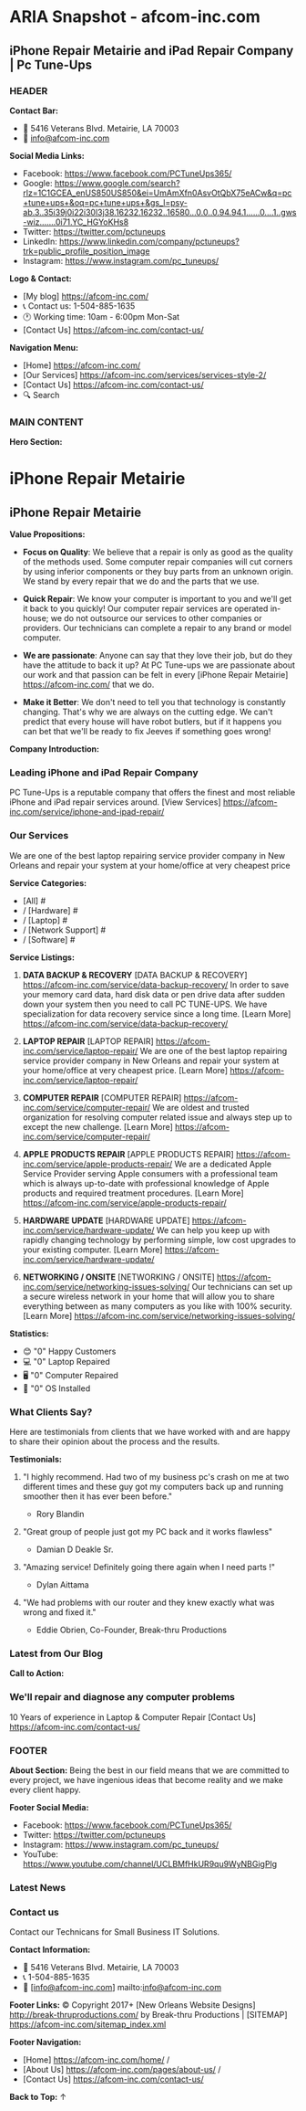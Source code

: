 # ARIA Snapshot - afcom-inc.com
## iPhone Repair Metairie and iPad Repair Company | Pc Tune-Ups

### HEADER
**Contact Bar:**
- 📍 5416 Veterans Blvd. Metairie, LA 70003
- 📧 info@afcom-inc.com

**Social Media Links:**
- Facebook: https://www.facebook.com/PCTuneUps365/
- Google: https://www.google.com/search?rlz=1C1GCEA_enUS850US850&ei=UmAmXfn0AsvOtQbX75eACw&q=pc+tune+ups+&oq=pc+tune+ups+&gs_l=psy-ab.3..35i39j0i22i30l3j38.16232.16232..16580...0.0..0.94.94.1......0....1..gws-wiz.......0i71.YC_HGYoKHs8
- Twitter: https://twitter.com/pctuneups
- LinkedIn: https://www.linkedin.com/company/pctuneups?trk=public_profile_position_image
- Instagram: https://www.instagram.com/pc_tuneups/

**Logo & Contact:**
- [My blog] https://afcom-inc.com/
- 📞 Contact us: 1-504-885-1635
- 🕐 Working time: 10am - 6:00pm Mon-Sat
- [Contact Us] https://afcom-inc.com/contact-us/

**Navigation Menu:**
- [Home] https://afcom-inc.com/
- [Our Services] https://afcom-inc.com/services/services-style-2/
- [Contact Us] https://afcom-inc.com/contact-us/
- 🔍 Search

### MAIN CONTENT

**Hero Section:**
# iPhone Repair Metairie
## iPhone Repair Metairie

**Value Propositions:**
- **Focus on Quality**: We believe that a repair is only as good as the quality of the methods used. Some computer repair companies will cut corners by using inferior components or they buy parts from an unknown origin. We stand by every repair that we do and the parts that we use.

- **Quick Repair**: We know your computer is important to you and we'll get it back to you quickly! Our computer repair services are operated in-house; we do not outsource our services to other companies or providers. Our technicians can complete a repair to any brand or model computer.

- **We are passionate**: Anyone can say that they love their job, but do they have the attitude to back it up? At PC Tune-ups we are passionate about our work and that passion can be felt in every [iPhone Repair Metairie] https://afcom-inc.com/ that we do.

- **Make it Better**: We don't need to tell you that technology is constantly changing. That's why we are always on the cutting edge. We can't predict that every house will have robot butlers, but if it happens you can bet that we'll be ready to fix Jeeves if something goes wrong!

**Company Introduction:**
### Leading iPhone and iPad Repair Company
PC Tune-Ups is a reputable company that offers the finest and most reliable iPhone and iPad repair services around.
[View Services] https://afcom-inc.com/service/iphone-and-ipad-repair/

### Our Services
We are one of the best laptop repairing service provider company in New Orleans and repair your system at your home/office at very cheapest price

**Service Categories:**
- [All] #
- / [Hardware] #
- / [Laptop] #
- / [Network Support] #
- / [Software] #

**Service Listings:**

1. **DATA BACKUP & RECOVERY**
   [DATA BACKUP & RECOVERY] https://afcom-inc.com/service/data-backup-recovery/
   In order to save your memory card data, hard disk data or pen drive data after sudden down your system then you need to call PC TUNE-UPS. We have specialization for data recovery service since a long time.
   [Learn More] https://afcom-inc.com/service/data-backup-recovery/

2. **LAPTOP REPAIR**
   [LAPTOP REPAIR] https://afcom-inc.com/service/laptop-repair/
   We are one of the best laptop repairing service provider company in New Orleans and repair your system at your home/office at very cheapest price.
   [Learn More] https://afcom-inc.com/service/laptop-repair/

3. **COMPUTER REPAIR**
   [COMPUTER REPAIR] https://afcom-inc.com/service/computer-repair/
   We are oldest and trusted organization for resolving computer related issue and always step up to except the new challenge.
   [Learn More] https://afcom-inc.com/service/computer-repair/

4. **APPLE PRODUCTS REPAIR**
   [APPLE PRODUCTS REPAIR] https://afcom-inc.com/service/apple-products-repair/
   We are a dedicated Apple Service Provider serving Apple consumers with a professional team which is always up-to-date with professional knowledge of Apple products and required treatment procedures.
   [Learn More] https://afcom-inc.com/service/apple-products-repair/

5. **HARDWARE UPDATE**
   [HARDWARE UPDATE] https://afcom-inc.com/service/hardware-update/
   We can help you keep up with rapidly changing technology by performing simple, low cost upgrades to your existing computer.
   [Learn More] https://afcom-inc.com/service/hardware-update/

6. **NETWORKING / ONSITE**
   [NETWORKING / ONSITE] https://afcom-inc.com/service/networking-issues-solving/
   Our technicians can set up a secure wireless network in your home that will allow you to share everything between as many computers as you like with 100% security.
   [Learn More] https://afcom-inc.com/service/networking-issues-solving/

**Statistics:**
- 😊 "0" Happy Customers
- 💻 "0" Laptop Repaired  
- 🖥️ "0" Computer Repaired
- 📱 "0" OS Installed

### What Clients Say?
Here are testimonials from clients that we have worked with and are happy to share their opinion about the process and the results.

**Testimonials:**
1. "I highly recommend. Had two of my business pc's crash on me at two different times and these guy got my computers back up and running smoother then it has ever been before."
   - Rory Blandin

2. "Great group of people just got my PC back and it works flawless"
   - Damian D Deakle Sr.

3. "Amazing service! Definitely going there again when I need parts !"
   - Dylan Aittama

4. "We had problems with our router and they knew exactly what was wrong and fixed it."
   - Eddie Obrien, Co-Founder, Break-thru Productions

### Latest from Our Blog

**Call to Action:**
### We'll repair and diagnose any computer problems
10 Years of experience in Laptop & Computer Repair
[Contact Us] https://afcom-inc.com/contact-us/

### FOOTER

**About Section:**
Being the best in our field means that we are committed to every project, we have ingenious ideas that become reality and we make every client happy.

**Footer Social Media:**
- Facebook: https://www.facebook.com/PCTuneUps365/
- Twitter: https://twitter.com/pctuneups
- Instagram: https://www.instagram.com/pc_tuneups/
- YouTube: https://www.youtube.com/channel/UCLBMfHkUR9qu9WyNBGigPlg

### Latest News

### Contact us
Contact our Technicans for Small Business IT Solutions.

**Contact Information:**
- 📍 5416 Veterans Blvd. Metairie, LA 70003
- 📞 1-504-885-1635
- 📧 [info@afcom-inc.com] mailto:info@afcom-inc.com

**Footer Links:**
© Copyright 2017+ [New Orleans Website Designs] http://break-thruproductions.com/ by Break-thru Productions | [SITEMAP] https://afcom-inc.com/sitemap_index.xml

**Footer Navigation:**
- [Home] https://afcom-inc.com/home/ /
- [About Us] https://afcom-inc.com/pages/about-us/ /
- [Contact Us] https://afcom-inc.com/contact-us/

**Back to Top:**
↑
